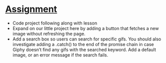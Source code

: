 # [Assignment](https://www.theodinproject.com/lessons/node-path-javascript-working-with-apis#assignment)

- Code project following along with lesson
- Expand on our little project here by adding a button that fetches a new image without refreshing the page.
- Add a search box so users can search for specific gifs. You should also investigate adding a .catch() to the end of the promise chain in case Giphy doesn’t find any gifs with the searched keyword. Add a default image, or an error message if the search fails.
